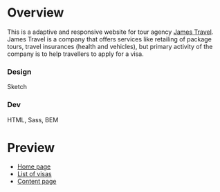 # Overview

This is a adaptive and responsive website for tour agency [James Travel](james-travel.ru). James Travel is a company that offers services like retailing of package tours, travel insurances (health and vehicles), but primary activity of the company is to help travellers to apply for a visa.

### Design
Sketch

### Dev
HTML, Sass, BEM

# Preview

* [Home page](https://zorenko.github.io/james-travel.ru/)
* [List of visas](https://zorenko.github.io/james-travel.ru/visa.html)
* [Content page](https://zorenko.github.io/james-travel.ru/italy.html)
